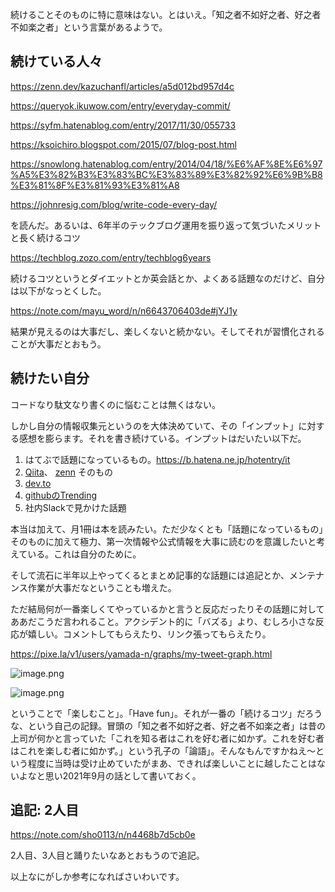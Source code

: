 続けることそのものに特に意味はない。とはいえ。「知之者不如好之者、好之者不如楽之者」という言葉があるようで。

## 続けている人々

https://zenn.dev/kazuchanfl/articles/a5d012bd957d4c

https://queryok.ikuwow.com/entry/everyday-commit/

https://syfm.hatenablog.com/entry/2017/11/30/055733

https://ksoichiro.blogspot.com/2015/07/blog-post.html

https://snowlong.hatenablog.com/entry/2014/04/18/%E6%AF%8E%E6%97%A5%E3%82%B3%E3%83%BC%E3%83%89%E3%82%92%E6%9B%B8%E3%81%8F%E3%81%93%E3%81%A8

https://johnresig.com/blog/write-code-every-day/

を読んだ。あるいは、6年半のテックブログ運用を振り返って気づいたメリットと長く続けるコツ

https://techblog.zozo.com/entry/techblog6years

続けるコツというとダイエットとか英会話とか、よくある話題なのだけど、自分は以下がなっとくした。

https://note.com/mayu_word/n/n6643706403de#jYJ1y

結果が見えるのは大事だし、楽しくないと続かない。そしてそれが習慣化されることが大事だとおもう。

## 続けたい自分

コードなり駄文なり書くのに悩むことは無くはない。

しかし自分の情報収集元というのを大体決めていて、その「インプット」に対する感想を膨らます。それを書き続けている。インプットはだいたい以下だ。

1. はてぶで話題になっているもの。https://b.hatena.ne.jp/hotentry/it
2. [Qiita](https://qiita.com/)、 [zenn](https://zenn.dev/) そのもの
3. [dev.to](https://dev.to/)
4. [githubのTrending](https://github.com/trending)
5. 社内Slackで見かけた話題

本当は加えて、月1冊は本を読みたい。ただ少なくとも「話題になっているもの」そのものに加えて極力、第一次情報や公式情報を大事に読むのを意識したいと考えている。これは自分のために。

そして流石に半年以上やってくるとまとめ記事的な話題には追記とか、メンテナンス作業が大事だなということも増えた。

ただ結局何が一番楽しくてやっているかと言うと反応だったりその話題に対してああだこうだ言われること。アクシデント的に「バズる」より、むしろ小さな反応が嬉しい。コメントしてもらえたり、リンク張ってもらえたり。

https://pixe.la/v1/users/yamada-n/graphs/my-tweet-graph.html

![image.png](https://qiita-image-store.s3.ap-northeast-1.amazonaws.com/0/93824/1eca6e63-7624-5e3e-2d99-82af41209040.png)

![image.png](https://qiita-image-store.s3.ap-northeast-1.amazonaws.com/0/93824/2d8e3cdc-328f-213c-92bb-0df1b5cd0217.png)

ということで「楽しむこと」。「Have fun」。それが一番の「続けるコツ」だろうな、という自己の記録。冒頭の「知之者不如好之者、好之者不如楽之者」は昔の上司が何かと言っていた「これを知る者はこれを好む者に如かず。これを好む者はこれを楽しむ者に如かず。」という孔子の「論語」。そんなもんですかねえ～という程度に当時は受け止めていたがまあ、できれば楽しいことに越したことはないよなと思い2021年9月の話として書いておく。

## 追記: 2人目

https://note.com/sho0113/n/n4468b7d5cb0e

2人目、3人目と踊りたいなあとおもうので追記。

以上なにがしか参考になればさいわいです。
